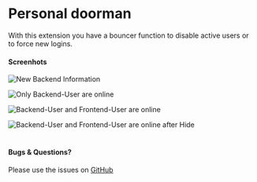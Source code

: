 
# Personal doorman

With this extension you have a bouncer function to disable active users or to force new logins.

#### Screenhots

![New Backend Information](https://github.com/MrSilaz/rf_doorman/Resources/Public/Screenshots/screen_003.png)

![Only Backend-User are online](https://github.com/MrSilaz/rf_doorman/Resources/Public/Screenshots/screen_001.png)

![Backend-User and Frontend-User are online](https://github.com/MrSilaz/rf_doorman/Resources/Public/Screenshots/screen_002.png)

![Backend-User and Frontend-User are online after Hide](https://github.com/MrSilaz/rf_doorman/Resources/Public/Screenshots/screen_003.png)

#
#### Bugs & Questions?
Please use the issues on [GitHub](https://github.com/MrSilaz/rf_doorman/issues)